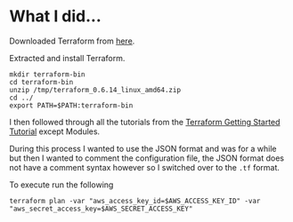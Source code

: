# What I did...

Downloaded Terraform from [here](https://releases.hashicorp.com/terraform/0.6.14/terraform_0.6.14_linux_amd64.zip).

Extracted and install Terraform.

    mkdir terraform-bin
    cd terraform-bin
    unzip /tmp/terraform_0.6.14_linux_amd64.zip
    cd ../
    export PATH=$PATH:terraform-bin

I then followed through all the tutorials from the [Terraform Getting Started Tutorial]() except Modules.

During this process I wanted to use the JSON format and was for a while but then I wanted to comment the configuration file, the JSON format does not have a comment syntax however so I switched over to the `.tf` format.

To execute run the following

    terraform plan -var "aws_access_key_id=$AWS_ACCESS_KEY_ID" -var "aws_secret_access_key=$AWS_SECRET_ACCESS_KEY"

